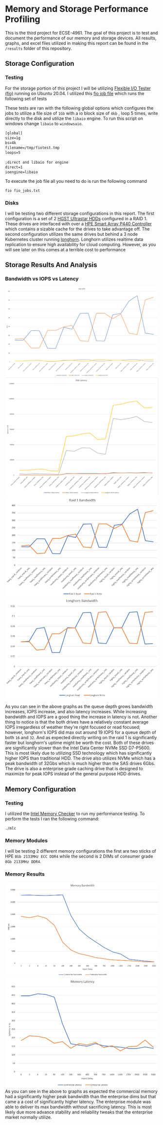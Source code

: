 
# Memory and Storage Performance Profiling

  

This is the third project for ECSE-4961. The goal of this project is to test and document the performance of our memory and storage devices.  All results, graphs, and excel files utilized in making this report can be found in the `/results` folder of this repository.


## Storage Configuration 
### Testing
For the storage portion of this project I will be utilizing [Flexible I/O Tester (fio)](https://fio.readthedocs.io/en/latest/fio_doc.html) running on Ubuntu 20.04.  I utilized this [fio job file](https://github.com/HonakerM/ECSE-4961/blob/main/project%203/fio_jobs.txt) which runs the following set of tests 


These tests are ran with the following global options which configures the jobs to utilize a file size of `1Gb` with a io block size of `4kb` , loop 5 times, write directly to the disk and utilize the `libaio` engine. To run this script on windows change `libaio` to `windowsaio`.
```
[global]
size=1g
bs=4k
filename=/tmp/fiotest.tmp
loops=5

;direct and libaio for engine
direct=1
ioengine=libaio
```

To execute the job file all you need to do is run the following command
```
fio fio_jobs.txt
```

### Disks
I will be testing two different storage configurations in this report. The first configuration is a set of 2 [HGST Ultrastar HDDs](https://www.amazon.com/HGST-Ultrastar-HUC109060CSS601-2-5-inch-Internal/dp/B07K8RXJJ1) configured in a RAID 1. These drives are interfaced with over a [HPE Smart Array P440 Controller](https://support.hpe.com/hpesc/public/docDisplay?docId=emr_na-c04491905) which contains a sizable cache for the drives to take advantage off. The second configuration utilizes the same drives but behind a 3 node Kubernetes cluster running [longhorn](https://longhorn.io/).  Longhorn utilizes realtime data replication to ensure high availability for cloud computing. However, as you will see later on this comes at a terrible cost to performance

## Storage Results And Analysis
### Bandwidth vs IOPS vs Latency 
![disk iops](results/disk_iops.png)
![disk latency](results/disk_latency.png)
![disk iops](results/raid_1_bandwidth.png)
![disk iops](results/longhorn_bandwidth.png)


As you can see in the above graphs as the queue depth grows bandwidth increases, IOPS increase, and also latency increases. While increasing bandwidth and IOPS are a good thing the increase in latency is not. Another thing to notice is that the both drives have a relatively constant average IOPS irregardless of weather they're right focused or read focused; however, longhorn's IOPS did max out around 19 IOPS for a queue depth of both `16` and `32`. And as expected directly writing on the raid 1 is significantly faster but longhorn's uptime might be worth the cost. Both of these drives are significantly slower than the Intel Data Center NVMe SSD D7-P5600. This is most likely due to utilizing SSD technology which has significantly higher IOPS than traditional HDD. The drive also utilizes NVMe which has a peak bandwidth of 32Gbs which is much higher than the SAS drives 6Gbs. The drive is also a enterprise grade caching drive that is designed to maximize for peak IOPS instead of the general purpose HDD drives. 




## Memory Configuration
### Testing
I utilized the [Intel Memory Checker](https://www.intel.com/content/www/us/en/developer/articles/tool/intelr-memory-latency-checker.html) to run my performance testing. To perform the tests I ran the following command:
```
./mlc
```
 
###  Memory Modules
I will be testing 2 different memory configurations the first are two sticks of HPE  `8Gb 2133MHz ECC DDR4` while the second is 2 DIMs of consumer grade `8Gb 2133MHz DDR4`.


### Memory Results
![memory latency](results/memory_bandwidth.png)
![memory bandwidth](results/memory_latency.png)
As you can see in the above to graphs as expected the commercial memory had a significantly higher peak bandwidth than the enterprise dims but that came a a cost of significantly higher latency. The enterprise module was able to deliver its max bandwidth without sacrificing latency. This is most likely due more advance stability and reliability tweaks that the enterprise market normally utilize. 
